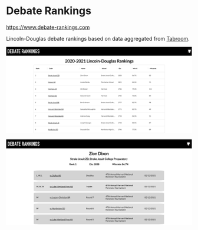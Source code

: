 # Debate Rankings

https://www.debate-rankings.com

Lincoln-Douglas debate rankings based on data aggregated from [Tabroom](https://www.tabroom.com/index/index.mhtml).

![](https://github.com/ACSmyth/debate-rankings/blob/media/rankings_page.png)

![](https://github.com/ACSmyth/debate-rankings/blob/media/debater_page.png)
